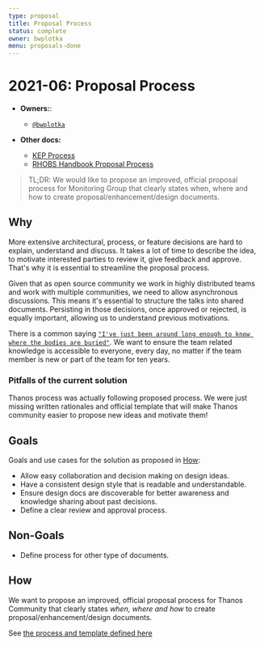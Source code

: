 ```yaml
---
type: proposal
title: Proposal Process
status: complete
owner: bwplotka
menu: proposals-done
---
```


# 2021-06: Proposal Process

* **Owners:**:
  * [`@bwplotka`](https://github.com/bwplotka)

* **Other docs:**
  * [KEP Process](https://github.com/kubernetes/enhancements/blob/master/keps/README.md)
  * [RHOBS Handbook Proposal Process](https://github.com/rhobs/handbook/pull/15)

> TL;DR: We would like to propose an improved, official proposal process for Monitoring Group that clearly states when, where and how to create proposal/enhancement/design documents.

## Why

More extensive architectural, process, or feature decisions are hard to explain, understand and discuss. It takes a lot of time to describe the idea, to motivate interested parties to review it, give feedback and approve. That's why it is essential to streamline the proposal process.

Given that as open source community we work in highly distributed teams and work with multiple communities, we need to allow asynchronous discussions. This means it's essential to structure the talks into shared documents. Persisting in those decisions, once approved or rejected, is equally important, allowing us to understand previous motivations.

There is a common saying [`"I've just been around long enough to know where the bodies are buried"`](https://twitter.com/AlexJonesax/status/1400103567822835714). We want to ensure the team related knowledge is accessible to everyone, every day, no matter if the team member is new or part of the team for ten years.

### Pitfalls of the current solution

Thanos process was actually following proposed process. We were just missing written rationales and official template that will make Thanos community easier to propose new ideas and motivate them!

## Goals

Goals and use cases for the solution as proposed in [How](#how):

* Allow easy collaboration and decision making on design ideas.
* Have a consistent design style that is readable and understandable.
* Ensure design docs are discoverable for better awareness and knowledge sharing about past decisions.
* Define a clear review and approval process.

## Non-Goals

* Define process for other type of documents.

## How

We want to propose an improved, official proposal process for Thanos Community that clearly states *when, where and how* to create proposal/enhancement/design documents.

See [the process and template defined here](../contributing/proposal-process.md)

